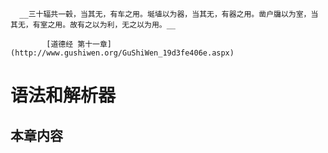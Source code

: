   
      
      __三十辐共一毂，当其无，有车之用。埏埴以为器，当其无，有器之用。凿户牖以为室，当其无，有室之用。故有之以为利，无之以为用。__
            
            [道德经 第十一章](http://www.gushiwen.org/GuShiWen_19d3fe406e.aspx)

# 语法和解析器

## 本章内容
